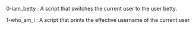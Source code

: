 0-iam_betty             : A script that switches the current user to the user betty.

1-who_am_i              : A script that prints the effective username of the current user
